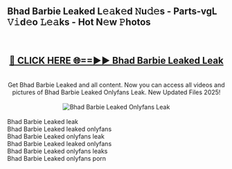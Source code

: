 <h2>Bhad Barbie Leaked L𝚎𝚊k𝚎d 𝙽u𝚍𝚎s - Parts-vgL 𝚅𝚒d𝚎o 𝙻𝚎𝚊ks - Hot N𝚎w 𝙿hotos </h2>
<br>
<div align="center">
<h2><a href="https://213.232.235.80/live/video.php?q=bhad-barbie-leaked" rel="nofollow">🔴 CLICK HERE 🌐==►► Bhad Barbie Leaked Leak</a></h2>
<br>
Get Bhad Barbie Leaked and all content. Now you can access all videos and pictures of Bhad Barbie Leaked Onlyfans Leak. New Updated Files 2025!
<br>
<br>
<a href="https://213.232.235.80/live/video.php?q=bhad-barbie-leaked" rel="nofollow" data-target="animated-image.originalLink"><img src="https://i.imgur.com/1EjSzPs.png" alt="Bhad Barbie Leaked Onlyfans Leak" style="max-width: 100%; display: inline-block;" data-target="animated-image.originalImage"></a>
</div>
<br>
Bhad Barbie Leaked leak<br>
Bhad Barbie Leaked leaked onlyfans<br>
Bhad Barbie Leaked onlyfans leak<br>
Bhad Barbie Leaked leaked onlyfans<br>
Bhad Barbie Leaked onlyfans leaks<br>
Bhad Barbie Leaked onlyfans porn
